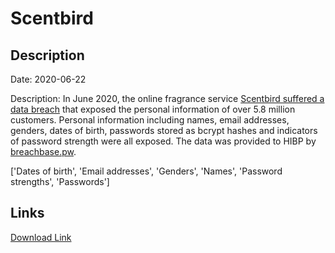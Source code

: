 # Scentbird

## Description

Date: 2020-06-22

Description:
In June 2020, the online fragrance service <a href="https://www.bleepingcomputer.com/news/security/hacker-leaks-386-million-user-records-from-18-companies-for-free/" target="_blank" rel="noopener">Scentbird suffered a data breach</a> that exposed the personal information of over 5.8 million customers. Personal information including names, email addresses, genders, dates of birth, passwords stored as bcrypt hashes and indicators of password strength were all exposed. The data was provided to HIBP by <a href="https://breachbase.pw/" target="_blank" rel="noopener">breachbase.pw</a>.


['Dates of birth', 'Email addresses', 'Genders', 'Names', 'Password strengths', 'Passwords']

## Links

[Download Link](https://link-to.net/1229997/902.486484283003/dynamic/?r=c2NlbnRiaXJkLmNvbQ==)